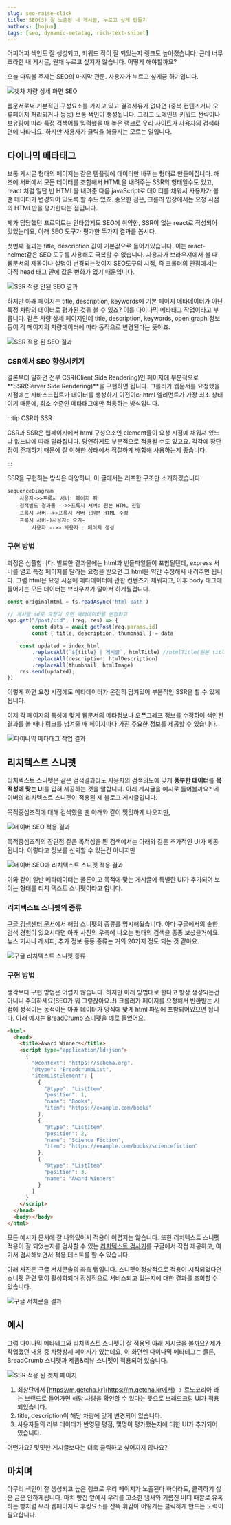 ```yaml
---
slug: seo-raise-click
title: SEO(3) 잘 노출된 내 게시글, 누르고 싶게 만들기
authors: [hojun]
tags: [seo, dynamic-metatag, rich-text-snipet]
---
```


어찌어찌 색인도 잘 생성되고, 키워드 작이 잘 되었는지 랭크도 높아졌습니다. 근데 너무 초라한 내 게시글, 원채 누르고 싶지가 않습니다. 어떻게 해야할까요?

오늘 다뤄볼 주제는 SEO의 마지막 관문. 사용자가 누르고 싶게끔 하기입니다.

![겟차 차량 상세 화면 SEO](8.png)

<!--truncate-->

웹문서로써 기본적인 구성요소를 가지고 있고 결격사유가 없다면 (중복 컨텐츠거나 오류페이지 처리되거나 등등) 보통 색인이 생성됩니다. 그리고 도메인의 키워드 전략이나 보유량에 따라 특정 검색어를 입력했을 때 높은 랭크로 우리 사이트가 사용자의 검색화면에 나타나요. 하지만 사용자가 클릭을 해줄지는 모르는 일입니다.

## 다이나믹 메타태그

보통 게시글 형태의 페이지는 같은 템플릿에 데이터만 바뀌는 형태로 만들어집니다. 애초에 서버에서 모든 데이터를 조합해서 HTML을 내려주는 SSR의 형태일수도 있고, react 처럼 일단 빈 HTML을 내려준 다음 javaScript로 데이터를 채워서 사용자가 볼 땐 데이터가 변경되어 있도록 할 수도 있죠. 중요한 점은, 크롤러 입장에서는 요청 시점의 HTML만을 평가한다는 점입니다.

제가 담당했던 프로덕트는 안타깝게도 SEO에 취약한, SSR이 없는 react로 작성되어 있었는데요, 아래 SEO 도구가 평가한 두가지 결과를 봅시다.

첫번째 결과는 title, description 값이 기본값으로 들어가있습니다. 이는 react-helmet같은 SEO 도구를 사용해도 극복할 수 없습니다. 사용자가 브라우져에서 볼 때 웹문서의 제목이나 설명이 변경되는것이지 SEO도구의 시점, 즉 크롤러의 관점에서는 아직 head 태그 안에 값은 변화가 없기 때문입니다.

![SSR 적용 안된 SEO 결과](1.png)

하지만 아래 페이지는 title, description, keywords에 기본 페이지 메타데이터가 아닌 특정 차량의 데이터로 평가된 것을 볼 수 있죠? 이를 다이나믹 메타태그 작업이라고 부릅니다. 같은 차량 상세 페이지인데 title, description, keywords, open graph 정보 등이 각 페이지의 차량데이터에 따라 동적으로 변경된다는 뜻이죠.

![SSR 적용 된 SEO 결과](2.png)

### CSR에서 SEO 향상시키기

결론부터 말하면 전부 CSR(Client Side Rendering)인 페이지에 부분적으로 **SSR(Server Side Rendering)**을 구현하면 됩니다. 크롤러가 웹문서를 요청했을 시점에는 자바스크립트가 데이터를 생성하기 이전이라 html 엘리먼트가 가장 최초 상태이기 때문에, 최소 수준인 메타태그에만 적용하는 방식입니다.

:::tip CSR과 SSR

CSR과 SSR은 웹페이지에서 html 구성요소인 element들이 요청 시점에 채워져 있느냐 없느냐에 따라 달라집니다. 당연하게도 부분적으로 적용될 수도 있고요. 각각에 장단점이 존재하기 때문에 잘 이해한 상태에서 적절하게 배합해 사용하는게 좋습니다.

:::

SSR을 구현하는 방식은 다양하니, 이 글에서는 러프한 구조만 소개하겠습니다.

```mermaid
sequenceDiagram
    사용자->>프록시 서버: 페이지 줘
    정적빌드 결과물 -->>프록시 서버: 원본 HTML 전달
    프록시 서버-->>프록시 서버 :원본 HTML 수정
    프록시 서버-)사용자: 요기~
		사용자 -->> 사용자 : 페이지 생성
```

### 구현 방법

과정은 심플합니다. 빌드한 결과물에는 html과 번들파일들이 포함될텐데, express 서버를 열고 특정 페이지를 달라는 요청을 받으면 그 html을 약간 수정해서 내려주면 됩니다. 그럼 html은 요청 시점에 메타데이터에 관한 컨텐츠가 채워지고, 이후 body 태그에 들어가는 모든 데이터는 브라우져가 알아서 하게될겁니다.

```jsx
const originalHtml = fs.readAsync('html-path')

// 게시글 id로 요청이 오면 메타데이터를 변경하고
app.get("/post/:id", (req, res) => {
		const data = await getPost(req.params.id)
		const { title, description, thumbnail } = data

    const updated = index_html
        .replaceAll(`${title} | 게시글`, htmlTitle) //htmlTitle(원본 title) 서버 데이터로 변경한다.
        .replaceAll(description, htmlDescription)
        .replaceAll(thumbnail, htmlImage)
    res.send(updated);
})
```

이렇게 하면 요청 시점에도 메타데이터가 온전히 담겨있어 부분적인 SSR을 할 수 있게됩니다.

이제 각 페이지의 특성에 맞게 웹문서의 메타정보나 오픈그레프 정보를 수정하여 색인된 결과를 볼 때나 링크를 넘겨줄 때 페이지마다 가진 주요한 정보를 제공할 수 있습니다.

![다이나믹 메타태그 작업 결과](3.png)

## 리치텍스트 스니펫

리치텍스트 스니펫은 같은 검색결과라도 사용자의 검색의도에 맞게 **풍부한 데이터**를 **목적성에 맞는 UI**를 입혀 제공하는 것을 말합니다. 아래 게시글을 예시로 들어볼까요? 네이버의 리치텍스트 스니펫이 적용된 제 블로그 게시글입니다.

목적중심조직에 대해 검색했을 땐 아래와 같이 밋밋하게 나오지만,

![네이버 SEO 적용 결과](4.png)

목적중심조직의 장단점 같은 목적성을 띈 검색에서는 아래와 같은 추가적인 UI가 제공됩니다. 이렇다고 정보를 신뢰할 수 있는건 아니지만

![네이버 SEO에 리치텍스트 스니펫 적용 결과](5.png)

이와 같이 일반 메타데이터는 물론이고 목적에 맞는 게시글에 특별한 UI가 추가되어 보이는 형태를 리치 텍스트 스니펫이라고 합니다.

### 리치텍스트 스니펫의 종류

[구글 검색센터 문서](https://developers.google.com/search/docs/appearance/structured-data/search-gallery?hl=ko)에서 해당 스니펫의 종류를 명시해뒀습니다. 아마 구글에서의 숱한 검색 경험이 있으시다면 아래 사진의 우측에 나오는 형태의 검색을 종종 보셨을거에요. 뉴스 기사나 레시피, 추가 정보 등등 종류는 거의 20가지 정도 되는 것 같아요.

![구글 리치텍스트 스니펫 종류](6.png)

### 구현 방법

생각보다 구현 방법은 어렵지 않습니다. 하지만 아래 방법대로 한다고 항상 생성되는건 아니니 주의하세요(SEO가 뭐 그렇잖아요..!) 크롤러가 페이지를 요청해서 반환받는 시점에 정적이든 동적이든 아래 데이터가 양식에 맞게 html 파일에 포함되어있으면 됩니다. 아래 예시는 [BreadCrumb 스니펫](https://developers.google.com/search/docs/appearance/structured-data/breadcrumb?hl=ko)을 예로 들었어요.

```html
<html>
  <head>
    <title>Award Winners</title>
    <script type="application/ld+json">
      {
        "@context": "https://schema.org",
        "@type": "BreadcrumbList",
        "itemListElement": [
          {
            "@type": "ListItem",
            "position": 1,
            "name": "Books",
            "item": "https://example.com/books"
          },
          {
            "@type": "ListItem",
            "position": 2,
            "name": "Science Fiction",
            "item": "https://example.com/books/sciencefiction"
          },
          {
            "@type": "ListItem",
            "position": 3,
            "name": "Award Winners"
          }
        ]
      }
    </script>
  </head>
  <body></body>
</html>
```

모든 예시가 문서에 잘 나와있어서 적용이 어렵지는 않습니다. 또한 리치텍스트 스니펫 적용이 잘 되었는지를 검사할 수 있는 [리치텍스트 검사기](https://search.google.com/test/rich-results?utm_source=support.google.com/webmasters/&utm_medium=referral&utm_campaign=7445569)를 구글에서 직접 제공하고, 여기서 검사해보면서 적용 테스트를 할 수 있습니다.

아래 사진은 구글 서치콘솔의 좌측 탭입니다. 스니펫이정상적으로 적용이 시작되었다면 스니펫 관련 탭이 활성화되며 정상적으로 서비스되고 있는지에 대한 결과를 조회할 수 있습니다.

![구글 서치콘솔 결과](7.png)

## 예시

그럼 다이나믹 메타테그와 리치텍스트 스니펫이 잘 적용된 아래 게시글을 볼까요? 제가 작업했던 내용 중 차량상세 페이지가 있는데요, 이 화면엔 다이나믹 메타테그는 물론, BreadCrumb 스니펫과 제품&리뷰 스니펫이 적용되어 있습니다.

![SSR 적용 된 겟차 페이지](8.png)

1. 최상단에서 [https://m.getcha.kr](https://m.getcha.kr에서) → 르노코리아 라는 브랜드로 들어가면 해당 차량을 확인할 수 있다는 뜻으로 브래드크럼 UI가 적용되었습니다.
2. title, description이 해당 차량에 맞게 변경되어 있습니다.
3. 사용자들의 리뷰 데이터가 반영된 평점, 몇명이 평가했는지에 대한 UI가 추가되어 있습니다.

어떤가요? 밋밋한 게시글보다는 더욱 클릭하고 싶어지지 않나요?

## 마치며

아무리 색인이 잘 생성되고 높은 랭크로 우리 페이지가 노출된다 하더라도, 클릭하기 싫은 글은 안하게됩니다. 마치 빵집 앞에서 우리를 고소한 냄새와 기름진 버터 때깔로 유혹하는 빵처럼 우리 웹페이지도 후킹요소를 잔뜩 휘감아 어떻게든 클릭하게 만드는 노력이 필요합니다.
